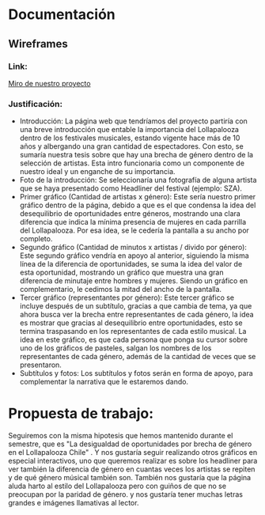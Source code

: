 # Documentación ##

## Wireframes

### Link:
[Miro de nuestro proyecto](https://miro.com/welcomeonboard/WEx1OXpuTFA1bis1d2paa2RnMVpVQ2RVdFRaUkpCVDAyT0hJdUpzRTJQeUtEOXdkaWhyY0FTcFhYQzNSTUhBdlJxa2lOSzYvVTZJc25VTTBXZk9jd1JBYi9WSDQ4Z0w3WTM3L3VaWEhXTU9GRFlRazRsdVZBajREY0dXcWR6cm1yVmtkMG5hNDA3dVlncnBvRVB2ZXBnPT0hdjE=?share_link_id=32513793821)

### Justificación:

- Introducción: La página web que tendríamos del proyecto partiría con una breve introducción que entable la importancia del Lollapalooza dentro de los festivales musicales, estando vigente hace más de 10 años y albergando una gran cantidad de espectadores. Con esto, se sumaría nuestra tesis sobre que hay una brecha de género dentro de la selección de artistas. Esta intro funcionaria como un componente de nuestro ideal y un enganche de su importancia. 
- Foto de la introducción: Se seleccionaría una fotografía de alguna artista que se haya presentado como Headliner del festival (ejemplo: SZA).
- Primer gráfico (Cantidad de artistas x género): Este sería nuestro primer gráfico dentro de la página, debido a que es el que condensa la idea del desequilibrio de oportunidades entre géneros, mostrando una clara diferencia que indica la mínima presencia de mujeres en cada parrilla del Lollapalooza. Por esa idea, se le cedería la pantalla a su ancho por completo.
- Segundo gráfico (Cantidad de minutos x artistas / divido por género): Este segundo gráfico vendría en apoyo al anterior, siguiendo la misma línea de la diferencia de oportunidades, se suma la idea del valor de esta oportunidad, mostrando un gráfico que muestra una gran diferencia de minutaje entre hombres y mujeres. Siendo un gráfico en complementario, le cedimos la mitad del ancho de la pantalla.
- Tercer gráfico (representantes por género): Este tercer gráfico se incluye después de un subtítulo, gracias a que cambia de tema, ya que ahora busca ver la brecha entre representantes de cada género, la idea es mostrar que gracias al desequilibrio entre oportunidades, esto se termina traspasando en los representantes de cada estilo musical. La idea en este gráfico, es que cada persona que ponga su cursor sobre uno de los gráficos de pasteles, salgan los nombres de los representantes de cada género, además de la cantidad de veces que se presentaron.
- Subtítulos y fotos: Los subtítulos y fotos serán en forma de apoyo, para complementar la narrativa que le estaremos dando.

# Propuesta de trabajo:
Seguiremos con la misma hipotesis que hemos mantenido durante el semestre, que es "La desigualdad de oportunidades por brecha de género en el Lollapalooza Chile" . Y nos gustaría seguir realizando otros gráficos en especial interactivos, uno que queremos realizar es sobre los headliner para ver también la diferencia de género en cuantas veces los artistas se repiten y de qué género músical también son. También nos gustaría que la página aluda harto al estilo del Lollapalooza pero con guiños de que no se preocupan por la paridad de género. y nos gustaría tener muchas letras grandes e imágenes llamativas al lector.